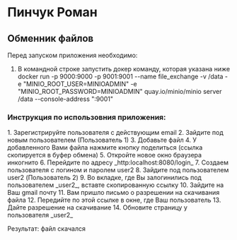 <h1>Пинчук Роман</h1>
<h2>Обменник файлов</h2>

Перед запуском приложения необходимо: 
1. В командной строке запустить докер команду, которая указана ниже \
docker run 
   -p 9000:9000 
   -p 9001:9001 
   --name file_exchange 
   -v /data 
   -e "MINIO_ROOT_USER=MINIOADMIN" 
   -e "MINIO_ROOT_PASSWORD=MINIOADMIN" 
   quay.io/minio/minio server /data --console-address ":9001"

<h3>Инструкция по использовния приложения: </h3>
1. Зарегистрируйте пользователя с действующим email 
2. Зайдите под новым пользователем (Пользователь 1)
3. Добавьте файл
4. У добавленного Вами файла нажмите кнопку поделиться (ссылка скопируется в буфер обмена)
5. Откройте новое окно браузера инкогнито
6. Перейдите по адресу _http:localhost:8080/login_
7. Создаем пользователя с логином и паролем user2
8. Зайдите под пользователем user2 (Пользователь 2)
9. Во вкладке, где Вы залогинились под пользователем _user2_, вставте скопированную ссылку
10. Зайдите на Ваш gmail почту
11. Вам пришло письмо о разрешении на скачивания файла
12. Передийте по этой ссылке в окне, где Ваш пользователь
13. Дайте разрешение на скачивание 
14. Обновите страницу у пользователя _user2_

Результат: файл скачался